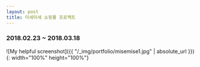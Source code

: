 ```yaml
---
layout: post
title: 미세미세 쇼핑몰 프로젝트
---
```

### 2018.02.23 ~ 2018.03.18
![My helpful screenshot]({{ "/_img/portfolio/misemise1.jpg" | absolute_url }}){: width="100%" height="100%"}

